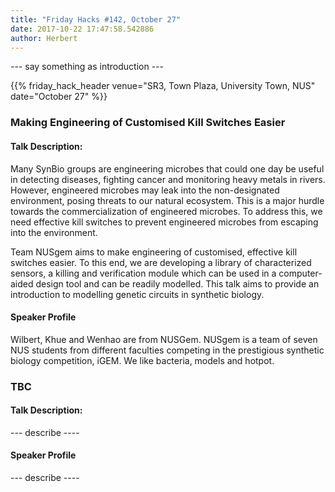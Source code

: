 ```yaml
---
title: "Friday Hacks #142, October 27"
date: 2017-10-22 17:47:58.542886
author: Herbert
---
```


--- say something as introduction ---

{{% friday_hack_header venue="SR3, Town Plaza, University Town, NUS" date="October 27" %}}


### Making Engineering of Customised Kill Switches Easier

#### Talk Description:

Many SynBio groups are engineering microbes that could one day be useful in detecting diseases, fighting cancer and monitoring heavy metals in rivers. However, engineered microbes may leak into the non-designated environment, posing threats to our natural ecosystem. This is a major hurdle towards the commercialization of engineered microbes. To address this, we need effective kill switches to prevent engineered microbes from escaping into the environment.

Team NUSgem aims to make engineering of customised, effective kill switches easier. To this end, we are developing a library of characterized sensors, a killing and verification module which can be used in a computer-aided design tool and can be readily modelled. This talk aims to provide an introduction to modelling genetic circuits in synthetic biology.

#### Speaker Profile

Wilbert, Khue and Wenhao are from NUSGem. NUSgem is a team of seven NUS students from different faculties competing in the prestigious synthetic biology competition, iGEM. We like bacteria, models and hotpot.

### TBC

#### Talk Description:

--- describe ----

#### Speaker Profile

--- describe ----
